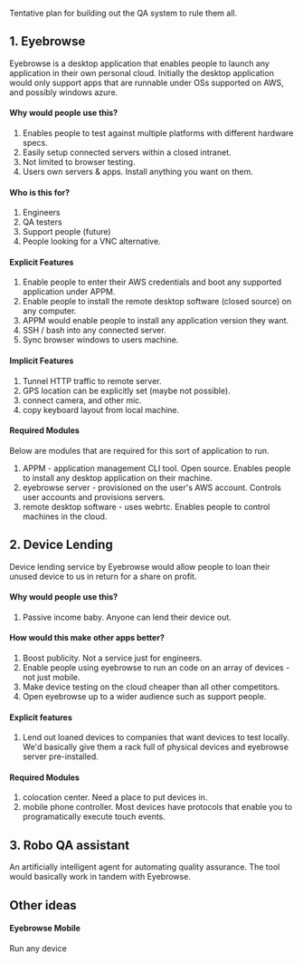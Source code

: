 Tentative plan for building out the QA system to rule them all.

## 1. Eyebrowse

Eyebrowse is a desktop application that enables people to launch any application in their own personal cloud. Initially the desktop application would only support apps that are runnable under OSs supported on AWS, and possibly windows azure. 

#### Why would people use this?

1. Enables people to test against multiple platforms with different hardware specs.
2. Easily setup connected servers within a closed intranet.
3. Not limited to browser testing.
4. Users own servers & apps. Install anything you want on them.

#### Who is this for?

1. Engineers
2. QA testers
3. Support people (future)
4. People looking for a VNC alternative.

#### Explicit Features

1. Enable people to enter their AWS credentials and boot any supported application under APPM.
2. Enable people to install the remote desktop software (closed source) on any computer.
3. APPM would enable people to install any application version they want.
4. SSH / bash into any connected server.
5. Sync browser windows to users machine.

#### Implicit Features

1. Tunnel HTTP traffic to remote server.
2. GPS location can be explicitly set (maybe not possible).
3. connect camera, and other mic. 
4. copy keyboard layout from local machine.

#### Required Modules

Below are modules that are required for this sort of application to run.

1. APPM - application management CLI tool. Open source. Enables people to install any desktop application on their machine.
2. eyebrowse server - provisioned on the user's AWS account. Controls user accounts and provisions servers.
3. remote desktop software - uses webrtc. Enables people to control machines in the cloud.

## 2. Device Lending

Device lending service by Eyebrowse would allow people to loan their unused device to us in return for a share on profit. 

#### Why would people use this?

1. Passive income baby. Anyone can lend their device out.

#### How would this make other apps better?

1. Boost publicity. Not a service just for engineers. 
2. Enable people using eyebrowse to run an code on an array of devices - not just mobile.
3. Make device testing on the cloud cheaper than all other competitors.
4. Open eyebrowse up to a wider audience such as support people. 

#### Explicit features

1. Lend out loaned devices to companies that want devices to test locally. We'd basically give them a rack full of physical devices and eyebrowse server pre-installed. 

#### Required Modules

1. colocation center. Need a place to put devices in.
2. mobile phone controller. Most devices have protocols that enable you to programatically execute touch events.

## 3. Robo QA assistant

An artificially intelligent agent for automating quality assurance. The tool would basically work in tandem with Eyebrowse.

## Other ideas

#### Eyebrowse Mobile

Run any device

